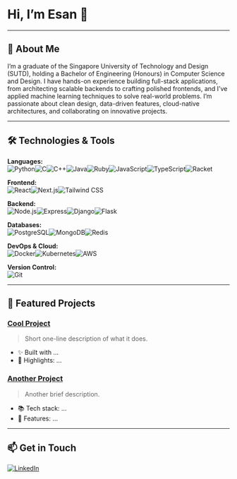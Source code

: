 # Hi, I’m Esan 👋

---

## 🚀 About Me
I’m a graduate of the Singapore University of Technology and Design (SUTD), holding a Bachelor of Engineering (Honours) in Computer Science and Design. I have hands-on experience building full-stack applications, from architecting scalable backends to crafting polished frontends, and I’ve applied machine learning techniques to solve real-world problems. I’m passionate about clean design, data-driven features, cloud-native architectures, and collaborating on innovative projects.

---

## 🛠 Technologies & Tools
**Languages:**  
![Python](https://img.shields.io/badge/Python-3776AB?logo=python&logoColor=white)![C](https://img.shields.io/badge/C-A8B9CC?logo=c&logoColor=white)![C++](https://img.shields.io/badge/C++-00599C?logo=c%2B%2B&logoColor=white)![Java](https://img.shields.io/badge/Java-007396?logo=java&logoColor=white)![Ruby](https://img.shields.io/badge/Ruby-CC342D?logo=ruby&logoColor=white)![JavaScript](https://img.shields.io/badge/JavaScript-F7DF1E?logo=javascript&logoColor=black)![TypeScript](https://img.shields.io/badge/TypeScript-007ACC?logo=typescript&logoColor=white)![Racket](https://img.shields.io/badge/Racket-3CCAF7?logo=racket&logoColor=white)  

**Frontend:**  
![React](https://img.shields.io/badge/React-61DAFB?logo=react&logoColor=black)![Next.js](https://img.shields.io/badge/Next.js-000000?logo=next.js&logoColor=white)![Tailwind CSS](https://img.shields.io/badge/Tailwind_CSS-38B2AC?logo=tailwind-css&logoColor=white)  

**Backend:**  
![Node.js](https://img.shields.io/badge/Node.js-339933?logo=node.js&logoColor=white)![Express](https://img.shields.io/badge/Express-404D59?logo=express&logoColor=white)![Django](https://img.shields.io/badge/Django-092E20?logo=django&logoColor=white)![Flask](https://img.shields.io/badge/Flask-000000?logo=flask&logoColor=white)  

**Databases:**  
![PostgreSQL](https://img.shields.io/badge/PostgreSQL-336790?logo=postgresql&logoColor=white)![MongoDB](https://img.shields.io/badge/MongoDB-47A248?logo=mongodb&logoColor=white)![Redis](https://img.shields.io/badge/Redis-DC382D?logo=redis&logoColor=white)  

**DevOps & Cloud:**  
![Docker](https://img.shields.io/badge/Docker-2496ED?logo=docker&logoColor=white)![Kubernetes](https://img.shields.io/badge/Kubernetes-326CE5?logo=kubernetes&logoColor=white)![AWS](https://img.shields.io/badge/AWS-232F3E?logo=amazon-aws&logoColor=white)  

**Version Control:**  
![Git](https://img.shields.io/badge/Git-F05032?logo=git&logoColor=white)

---

## 📌 Featured Projects

### [Cool Project](link-to-repo)  
> Short one-line description of what it does.  
- ✨ Built with …
- 🚀 Highlights: …

### [Another Project](link-to-repo)  
> Another brief description.  
- 📚 Tech stack: …
- 🔧 Features: …

---

## 📫 Get in Touch
[![LinkedIn](https://img.shields.io/badge/LinkedIn-0A66C2?logo=linkedin&logoColor=white)](https://www.linkedin.com/in/esan-natraj-809563202/)
